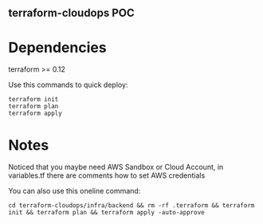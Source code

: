 ## terraform-cloudops POC

# Dependencies
terraform >= 0.12

Use this commands to quick deploy:
```
terraform init
terraform plan
terraform apply
```

# Notes
Noticed that you maybe need AWS Sandbox or Cloud Account, in variables.tf there are comments how to set AWS credentials

You can also use this oneline command:
```
cd terraform-cloudops/infra/backend && rm -rf .terraform && terraform init && terraform plan && terraform apply -auto-approve
```